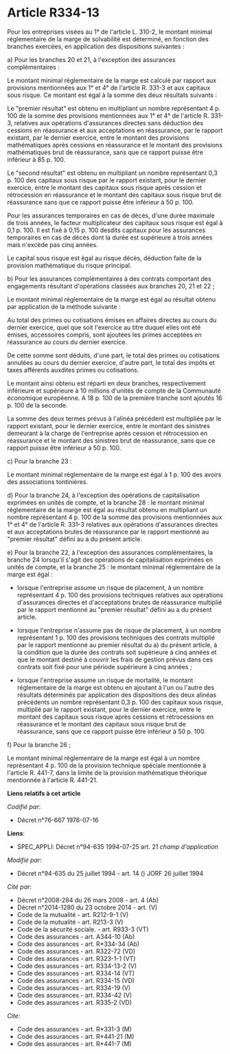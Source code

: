 # Article R334-13

Pour les entreprises visées au 1° de l'article L. 310-2, le montant minimal réglementaire de la marge de solvabilité est
déterminé, en fonction des branches exercées, en application des dispositions suivantes :

a) Pour les branches 20 et 21, à l'exception des assurances complémentaires :

Le montant minimal réglementaire de la marge est calculé par rapport aux provisions mentionnées aux 1° et 4° de l'article R.
331-3 et aux capitaux sous risque. Ce montant est égal à la somme des deux résultats suivants :

Le "premier résultat" est obtenu en multipliant un nombre représentant 4 p. 100 de la somme des provisions mentionnées aux 1°
et 4° de l'article R. 331-3, relatives aux opérations d'assurances directes sans déduction des cessions en réassurance et aux
acceptations en réassurance, par le rapport existant, par le dernier exercice, entre le montant des provisions mathématiques
après cessions en réassurance et le montant des provisions mathématiques brut de réassurance, sans que ce rapport puisse être
inférieur à 85 p. 100.

Le "second résultat" est obtenu en multipliant un nombre représentant 0,3 p. 100 des capitaux sous risque par le rapport
existant, pour le dernier exercice, entre le montant des capitaux sous risque après cession et rétrocession en réassurance et
le montant des capitaux sous risque brut de réassurance sans que ce rapport puisse être inférieur à 50 p. 100.

Pour les assurances temporaires en cas de décès, d'une durée maximale de trois années, le facteur multiplicateur des capitaux
sous risque est égal à 0,1 p. 100. Il est fixé à 0,15 p. 100 desdits capitaux pour les assurances temporaires en cas de décès
dont la durée est supérieure à trois années mais n'excède pas cinq années.

Le capital sous risque est égal au risque décès, déduction faite de la provision mathématique du risque principal.

b) Pour les assurances complémentaires à des contrats comportant des engagements résultant d'opérations classées aux branches
20, 21 et 22 ;

Le montant minimal réglementaire de la marge est égal au résultat obtenu par application de la méthode suivante :

Au total des primes ou cotisations émises en affaires directes au cours du dernier exercice, quel que soit l'exercice au
titre duquel elles ont été émises, accessoires compris, sont ajoutées les primes acceptées en réassurance au cours du dernier
exercice.

De cette somme sont déduits, d'une part, le total des primes ou cotisations annulées au cours du dernier exercice, d'autre
part, le total des impôts et taxes afférents auxdites primes ou cotisations.

Le montant ainsi obtenu est réparti en deux branches, respectivement inférieure et supérieure à 10 millions d'unités de
compte de la Communauté économique européenne. A 18 p. 100 de la première tranche sont ajoutés 16 p. 100 de la seconde.

La somme des deux termes prévus à l'alinéa précédent est multipliée par le rapport existant, pour le dernier exercice, entre
le montant des sinistres demeurant à la charge de l'entreprise après cession et rétrocession en réassurance et le montant des
sinistres brut de réassurance, sans que ce rapport puisse être inférieur à 50 p. 100.

c) Pour la branche 23 :

Le montant minimal réglementaire de la marge est égal à 1 p. 100 des avoirs des associations tontinières.

d) Pour la branche 24, à l'exception des opérations de capitalisation exprimées en unités de compte, et la branche 28 : le
montant minimal réglementaire de la marge est égal au résultat obtenu en multipliant un nombre représentant 4 p. 100 de la
somme des provisions mentionnées aux 1° et 4° de l'article R. 331-3 relatives aux opérations d'assurances directes et aux
acceptations brutes de réassurance par le rapport mentionné au "premier résultat" défini au a du présent article.

e) Pour la branche 22, à l'exception des assurances complémentaires, la branche 24 lorsqu'il s'agit des opérations de
capitalisation exprimées en unités de compte, et la branche 25 : le montant minimal réglementaire de la marge est égal :

- lorsque l'entreprise assume un risque de placement, à un nombre représentant 4 p. 100 des provisions techniques relatives
aux opérations d'assurances directes et d'acceptations brutes de réassurance multiplié par le rapport mentionné au "premier
résultat" défini au a du présent article.

- lorsque l'entreprise n'assume pas de risque de placement, à un nombre représentant 1 p. 100 des provisions techniques des
contrats multiplié par le rapport mentionné au premier résultat du a) du présent article, à la condition que la durée des
contrats soit supérieure à cinq années et que le montant destiné à couvrir les frais de gestion prévus dans ces contrats soit
fixé pour une période supérieure à cinq années ;

- lorsque l'entreprise assume un risque de mortalité, le montant réglementaire de la marge est obtenu en ajoutant à l'un ou
l'autre des résultats déterminés par application des dispositions des deux alinéas précédents un nombre représentant 0,3 p.
100 des capitaux sous risque, multiplié par le rapport existant, pour le dernier exercice, entre le montant des capitaux sous
risque après cessions et rétrocessions en réassurance et le montant des capitaux sous risque brut de réassurance, sans que ce
rapport puisse être inférieur à 50 p. 100.

f) Pour la branche 26 ;

Le montant minimal réglementaire de la marge est égal à un nombre représentant 4 p. 100 de la provision technique spéciale
mentionnée à l'article R. 441-7, dans la limite de la provision mathématique théorique mentionnée à l'article R. 441-21.

**Liens relatifs à cet article**

_Codifié par_:

  - Décret n°76-667 1976-07-16

**Liens**:

  - SPEC_APPLI: Décret n°94-635 1994-07-25 art. 21 *champ d'application*

_Modifié par_:

  - Décret n°94-635 du 25 juillet 1994 - art. 14 () JORF 26 juillet 1994

_Cité par_:

  - Décret n°2008-284 du 26 mars 2008 - art. 4 (Ab)
  - Décret n°2014-1280 du 23 octobre 2014 - art. (V)
  - Code de la mutualité - art. R212-9-1 (V)
  - Code de la mutualité - art. R213-3 (V)
  - Code de la sécurité sociale. - art. R933-3 (VT)
  - Code des assurances - art. A344-10 (Ab)
  - Code des assurances - art. R*334-34 (Ab)
  - Code des assurances - art. R322-72 (VD)
  - Code des assurances - art. R323-1-1 (VT)
  - Code des assurances - art. R334-13-2 (V)
  - Code des assurances - art. R334-14 (VT)
  - Code des assurances - art. R334-15 (VD)
  - Code des assurances - art. R334-19 (V)
  - Code des assurances - art. R334-42 (V)
  - Code des assurances - art. R335-2 (VD)

_Cite_:

  - Code des assurances - art. R*331-3 (M)
  - Code des assurances - art. R*441-21 (M)
  - Code des assurances - art. R*441-7 (M)
